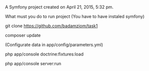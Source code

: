 
A Symfony project created on April 21, 2015, 5:32 pm.

What must you do to run project (You have to have instaled symfony)

git clone https://github.com/badamziom/task1

composer update

(Configurate data in app/config/parameters.yml)

php app/console doctrine:fixtures:load

php app/console server:run
